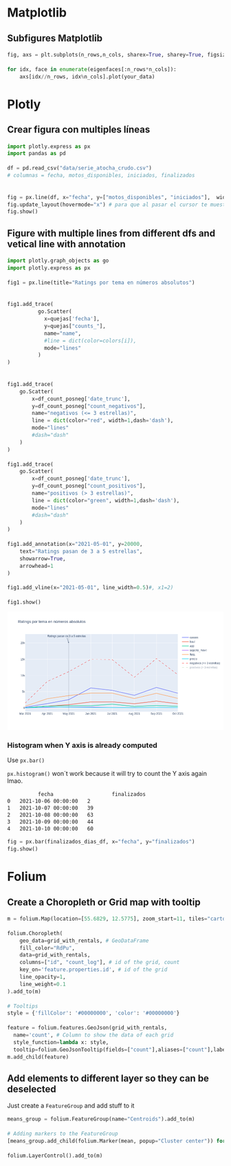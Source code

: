 # Matplotlib

## Subfigures Matplotlib

```python
fig, axs = plt.subplots(n_rows,n_cols, sharex=True, sharey=True, figsize=(15,15))

for idx, face in enumerate(eigenfaces[:n_rows*n_cols]):
    axs[idx//n_rows, idx%n_cols].plot(your_data)

```

# Plotly

## Crear figura con multiples líneas

```python
import plotly.express as px
import pandas as pd

df = pd.read_csv("data/serie_atocha_crudo.csv")
# columnas = fecha, motos_disponibles, iniciados, finalizados


fig = px.line(df, x="fecha", y=["motos_disponibles", "iniciados"],  width=2200, height=1000, title="layout.hovermode='x'")
fig.update_layout(hovermode="x") # para que al pasar el cursor te muestre ambos valores
fig.show()

```

## Figure with multiple lines from different dfs and vetical line with annotation

```python
import plotly.graph_objects as go
import plotly.express as px

fig1 = px.line(title="Ratings por tema en números absolutos")


fig1.add_trace(
          go.Scatter(
            x=quejas['fecha'],
            y=quejas["counts_"],
            name="name",            
            #line = dict(color=colors[i]),
            mode="lines"
          )
)


fig1.add_trace(
    go.Scatter(
        x=df_count_posneg['date_trunc'],
        y=df_count_posneg["count_negativos"],
        name="negativos (<= 3 estrellas)",            
        line = dict(color="red", width=1,dash='dash'),
        mode="lines"
        #dash="dash"
    )
)

fig1.add_trace(
    go.Scatter(
        x=df_count_posneg['date_trunc'],
        y=df_count_posneg["count_positivos"],
        name="positivos (> 3 estrellas)",            
        line = dict(color="green", width=1,dash='dash'),
        mode="lines"
        #dash="dash"
    )
)

fig1.add_annotation(x="2021-05-01", y=20000,
    text="Ratings pasan de 3 a 5 estrellas",
    showarrow=True,
    arrowhead=1
)
    
fig1.add_vline(x="2021-05-01", line_width=0.5)#, x1=2)

fig1.show()
```
![Alt text](lines.png "example")


### Histogram when Y axis is already computed
Use ```px.bar()```

```px.histogram()``` won´t work because it will try to count the Y axis again lmao.

```
          fecha                   finalizados
0	2021-10-06 00:00:00	  2
1	2021-10-07 00:00:00	  39
2	2021-10-08 00:00:00	  63
3	2021-10-09 00:00:00	  44
4	2021-10-10 00:00:00	  60
```

```python
fig = px.bar(finalizados_dias_df, x="fecha", y="finalizados")
fig.show()
```

# Folium
## Create a Choropleth or Grid map with tooltip

```python
m = folium.Map(location=[55.6829, 12.5775], zoom_start=11, tiles="cartodbpositron")

folium.Choropleth(
    geo_data=grid_with_rentals, # GeoDataFrame
    fill_color="RdPu",
    data=grid_with_rentals,
    columns=["id", "count_log"], # id of the grid, count
    key_on='feature.properties.id', # id of the grid
    line_opacity=1,
    line_weight=0.1
).add_to(m)

# Tooltips
style = {'fillColor': '#00000000', 'color': '#00000000'}

feature = folium.features.GeoJson(grid_with_rentals,
  name='count', # Column to show the data of each grid
  style_function=lambda x: style,
  tooltip=folium.GeoJsonTooltip(fields=["count"],aliases=["count"],labels=True))
m.add_child(feature)
```

## Add elements to different layer so they can be deselected
Just create a `FeatureGroup` and add stuff to it

```python
means_group = folium.FeatureGroup(name="Centroids").add_to(m)

# Adding markers to the FeatureGroup
[means_group.add_child(folium.Marker(mean, popup="Cluster center")) for mean in means]

folium.LayerControl().add_to(m)

```
